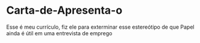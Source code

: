 # Carta-de-Apresenta-o
Esse é meu currículo, fiz ele para exterminar esse estereótipo de que Papel ainda é útil em uma entrevista de emprego
